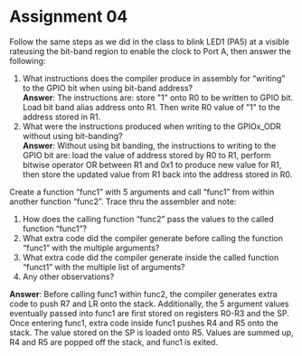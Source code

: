 # Assignment 04
Follow the same steps as we did in the class to blink LED1 (PA5) at a visible rateusing the bit-band region to enable the clock to Port A, then answer the following:  
  1. What instructions does the compiler produce in assembly for “writing” to the GPIO bit when using bit-band address?  
    **Answer**: The instructions are: store "1" onto R0 to be written to GPIO bit. Load bit band alias address onto R1. Then write R0 value of "1" to the address stored in R1.      
  2. What were the instructions produced when writing to the GPIOx_ODR without using bit-banding?  
    **Answer**: Without using bit banding, the instructions to writing to the GPIO bit are: load the value of address stored by R0 to R1, perform bitwise operator OR between R1 and 0x1 to produce new value for R1, then store the updated value from R1 back into the address stored in R0.

Create a function “func1” with 5 arguments and call “func1” from within another function “func2”. Trace thru the assembler and note:  
  1. How does the calling function “func2” pass the values to the called function “func1”?  
  2. What extra code did the compiler generate before calling the function “func1” with the multiple arguments?  
  3. What extra code did the compiler generate inside the called function “funct1” with the multiple list of arguments?  
  4. Any other observations?

**Answer**: Before calling func1 within func2, the compiler generates extra code to push R7 and LR onto the stack. Additionally, the 5 argument values eventually passed into func1 are first stored on registers R0-R3 and the SP. Once entering func1, extra code inside func1 pushes R4 and R5 onto the stack. The value stored on the SP is loaded onto R5. Values are summed up, R4 and R5 are popped off the stack, and func1 is exited.
